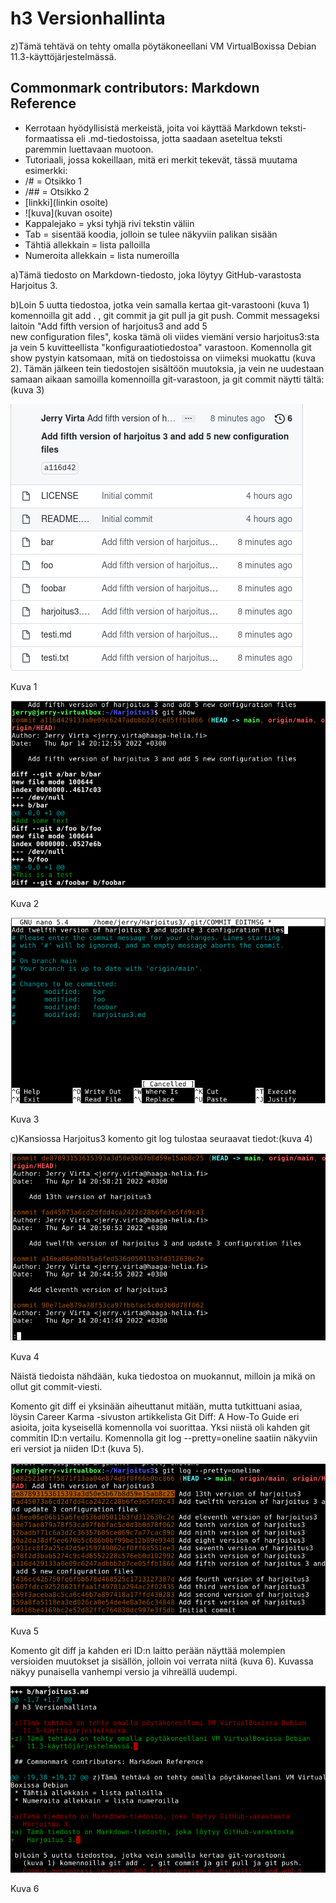 # h3 Versionhallinta

z)Tämä tehtävä on tehty omalla pöytäkoneellani VM VirtualBoxissa Debian
  11.3-käyttöjärjestelmässä. 

## Commonmark contributors: Markdown Reference

* Kerrotaan hyödyllisistä merkeistä, joita voi käyttää Markdown teksti-
  formaatissa eli .md-tiedostoissa, jotta saadaan aseteltua teksti
  paremmin luettavaan muotoon.
* Tutoriaali, jossa kokeillaan, mitä eri merkit tekevät, tässä muutama
  esimerkki:
* /# = Otsikko 1
* /##  = Otsikko 2
* [linkki](linkin osoite)
* ![kuva](kuvan osoite)
* Kappalejako = yksi tyhjä rivi tekstin väliin
* Tab = sisentää koodia, jolloin se tulee näkyviin palikan sisään
* Tähtiä allekkain = lista palloilla
* Numeroita allekkain = lista numeroilla 

a)Tämä tiedosto on Markdown-tiedosto, joka löytyy GitHub-varastosta
  Harjoitus 3. 

b)Loin 5 uutta tiedostoa, jotka vein samalla kertaa git-varastooni 
  (kuva 1) komennoilla git add . , git commit ja git pull ja git push.
  Commit messageksi laitoin "Add fifth version of harjoitus3 and add 5	
  new configuration files", koska tämä oli viides viemäni  versio 
  harjoitus3:sta ja vein 5 kuvitteellista "konfiguraatiotiedostoa" 
  varastoon. Komennolla git show pystyin katsomaan, mitä on tiedostoissa on
  viimeksi muokattu (kuva 2). Tämän jälkeen tein tiedostojen sisältöön 
  muutoksia, ja vein ne uudestaan samaan aikaan samoilla komennoilla 
  git-varastoon, ja git commit näytti tältä:(kuva 3) 

![Kuva1](commit1.png) 

Kuva 1

![Kuva2](commitshow.png)

Kuva 2

![Kuva3](commit2.png)

Kuva 3

c)Kansiossa Harjoitus3 komento git log tulostaa seuraavat tiedot:(kuva 4) 

![Kuva4](gitlog.png)

Kuva 4

 Näistä tiedoista nähdään, kuka tiedostoa on muokannut, milloin ja mikä on 
 ollut git commit-viesti.

 Komento git diff ei yksinään aiheuttanut mitään, mutta tutkittuani asiaa,
 löysin Career Karma -sivuston artikkelista Git Diff: A How-To Guide eri
 asioita, joita kyseisellä komennolla voi suorittaa. Yksi niistä oli
 kahden git commitin ID:n vertailu. Komennolla git log --pretty=oneline
 saatiin näkyviin eri versiot ja niiden ID:t (kuva 5).

![Kuva5](gitdiff1.png)

Kuva 5

 Komento git diff ja kahden eri ID:n laitto perään näyttää molempien 
 versioiden muutokset ja sisällön, jolloin voi verrata niitä (kuva 6).
 Kuvassa näkyy punaisella vanhempi versio ja vihreällä uudempi.

![Kuva6](gitdiff2.png)

Kuva 6


